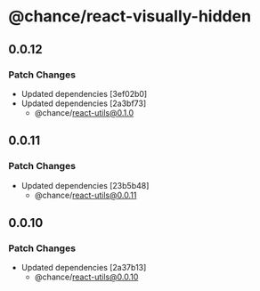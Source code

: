 # @chance/react-visually-hidden

## 0.0.12

### Patch Changes

- Updated dependencies [3ef02b0]
- Updated dependencies [2a3bf73]
  - @chance/react-utils@0.1.0

## 0.0.11

### Patch Changes

- Updated dependencies [23b5b48]
  - @chance/react-utils@0.0.11

## 0.0.10

### Patch Changes

- Updated dependencies [2a37b13]
  - @chance/react-utils@0.0.10
